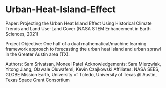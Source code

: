 # Urban-Heat-Island-Effect
Paper: Projecting the Urban Heat Island Effect Using Historical Climate Trends and Land Use-Land Cover (NASA STEM Enhancement in Earth Sciences, 2021)

Project Objective: One half of a dual mathematical/machine learning framework approach to forecasting the urban heat island and urban sprawl in the Greater Austin area (TX).

Authors: Sam Srivatsan, Moneel Patel
Acknowledgements: Sara Mierzwiak, Yitong Jiang, Olawale Oluwafemi, Kevin Czajkowski
Affiliates: NASA SEES, GLOBE Mission Earth, University of Toledo, University of Texas @ Austin, Texas Space Grant Consortium
